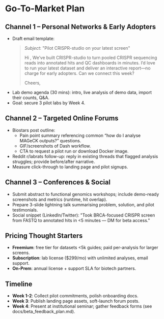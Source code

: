 # Go-To-Market Plan

## Channel 1 – Personal Networks & Early Adopters
- Draft email template:
  > *Subject*: "Pilot CRISPR-studio on your latest screen"
  >
  > Hi <Name>,
  > We’ve built CRISPR-studio to turn pooled CRISPR sequencing reads into annotated hits and QC dashboards in minutes. I’d love to run your latest dataset and deliver an interactive report—no charge for early adopters. Can we connect this week?
  >
  > Cheers,
  > <Your Name>
- Lab demo agenda (30 mins): intro, live analysis of demo data, import their counts, Q&A.
- Goal: secure 3 pilot labs by Week 4.

## Channel 2 – Targeted Online Forums
- Biostars post outline:
  - Pain point summary referencing common “how do I analyse MAGeCK outputs?” questions.
  - GIF/screenshots of Dash workflow.
  - CTA to request a pilot run or download Docker image.
- Reddit r/labrats follow-up: reply in existing threads that flagged analysis struggles; provide before/after narrative.
- Measure click-through to landing page and pilot signups.

## Channel 3 – Conferences & Social
- Submit abstract to functional genomics workshops; include demo-ready screenshots and metrics (runtime, hit overlap).
- Prepare 3-slide lightning talk summarising problem, solution, and pilot testimonials.
- Social snippet (LinkedIn/Twitter): "Took BRCA-focused CRISPR screen from FASTQ to annotated hits in <5 minutes — DM for beta access."

## Pricing Thought Starters
- **Freemium**: free tier for datasets <5k guides; paid per-analysis for larger screens.
- **Subscription**: lab license ($299/mo) with unlimited analyses, email support.
- **On-Prem**: annual license + support SLA for biotech partners.

## Timeline
- **Week 1-2**: Collect pilot commitments, polish onboarding docs.
- **Week 3**: Publish landing page assets, soft-launch forum posts.
- **Week 4**: Present at institutional seminar; gather feedback forms (see docs/beta_feedback_plan.md).
